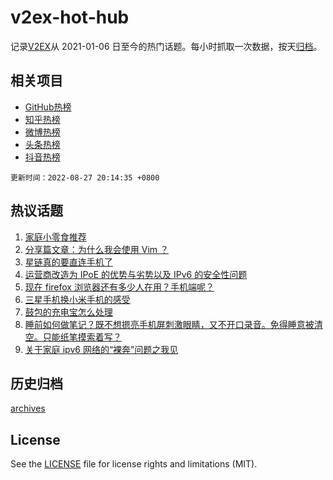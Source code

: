# v2ex-hot-hub

 记录[V2EX](https://www.v2ex.com/)从 2021-01-06 日至今的热门话题。每小时抓取一次数据，按天[归档](archives)。
 
 ## 相关项目

- [GitHub热榜](https://github.com/snaildev/github-hot-hub)
- [知乎热榜](https://github.com/snaildev/zhihu-hot-hub)
- [微博热榜](https://github.com/snaildev/weibo-hot-hub)
- [头条热榜](https://github.com/snaildev/toutiao-hot-hub)
- [抖音热榜](https://github.com/snaildev/douyin-hot-hub)


 `更新时间：2022-08-27 20:14:35 +0800`

## 热议话题

1. [家庭小零食推荐](https://www.v2ex.com/t/875741)
1. [分享篇文章：为什么我会使用 Vim ？](https://www.v2ex.com/t/875730)
1. [星链真的要直连手机了](https://www.v2ex.com/t/875711)
1. [运营商改造为 IPoE 的优势与劣势以及 IPv6 的安全性问题](https://www.v2ex.com/t/875762)
1. [现在 firefox 浏览器还有多少人在用？手机端呢？](https://www.v2ex.com/t/875739)
1. [三星手机换小米手机的感受](https://www.v2ex.com/t/875790)
1. [鼓包的充电宝怎么处理](https://www.v2ex.com/t/875738)
1. [睡前如何做笔记？既不想摁亮手机屏刺激眼睛，又不开口录音。免得睡意被清空。只能纸笔摸索着写？](https://www.v2ex.com/t/875751)
1. [关于家庭 ipv6 网络的“裸奔”问题之我见](https://www.v2ex.com/t/875719)

## 历史归档

[archives](archives)

## License

See the [LICENSE](LICENSE) file for license rights and limitations (MIT).
